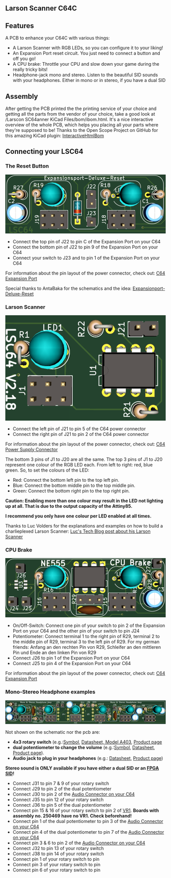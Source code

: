**Larson Scanner C64C**
-----

## Features

A PCB to enhance your C64C with various things:
- A Larson Scanner with RGB LEDs, so you can configure it to your liking!
- An Expansion Port reset circuit. You just need to connect a button and off you go!
- A CPU brake: Throttle your CPU and slow down your game during the really tricky bits!
- Headphone-jack mono and stereo. Listen to the beautiful SID sounds with your headphones. Either in mono or in stereo, if you have a dual SID

## Assembly

After getting the PCB printed the the printing service of your choice and getting all the parts from the vendor of your choice, take a good look at /Larscon SC64anner KiCad Files/bom/ibom.html.
It's a nice interactive overview of the whole PCB, which helps you placing all your parts where they're supposed to be!
Thanks to the Open Scope Project on GitHub for this amazing KiCad plugin: [InteractiveHtmlBom](https://github.com/openscopeproject/InteractiveHtmlBom)

## Connecting your LSC64

### The Reset Button

![Reset](Expansionport-Deluxe-Reset.PNG)

- Connect the top pin of J22 to pin C of the Expansion Port on your C64
- Connect the bottom pin of J22 to pin 9 of the Expansion Port on your C64
- Connect your switch to J23 and to pin 1 of the Expansion Port on your C64

For information about the pin layout of the power connector, check out: [C64 Expansion Port](https://www.c64-wiki.com/wiki/Expansion_Port)

Special thanks to AntaBaka for the schematics and the idea: [Expansionport-Deluxe-Reset](http://pitsch.de/stuff/c64/index_c64.htm#A24)

### Larson Scanner

![Larson](Larson-Scanner.PNG)

- Connect the left pin of J21 to pin 5 of the C64 power connector
- Connect the right pin of J21 to pin 2 of the C64 power connector

For information about the pin layout of the power connector, check out: [C64 Power Supply Connector](https://www.c64-wiki.com/wiki/Power_Supply_Connector)

The bottom 3 pins of J1 to J20 are all the same. The top 3 pins of J1 to J20 represent one colour of the RGB LED each.
From left to right: red, blue green.
So, to set the colours of the LED:

- Red: Connect the bottom left pin to the top left pin.
- Blue: Connect the bottom middle pin to the top middle pin.
- Green: Connect the bottom right pin to the top right pin.

**Caution: Enabling more than one colour may result in the LED not lighting up at all. That is due to the output capacity of the Attiny85.**

**I recommend you only have one colour per LED enabled at all times.**

Thanks to Luc Volders for the explanations and examples on how to build a charlieplexed Larson Scanner: [Luc's Tech Blog post about his Larson Scanner](https://lucstechblog.blogspot.com/2017/09/charlieplexing.html)

### CPU Brake

![CPUBrake](NE555-CPU-Brake.PNG)

- On/Off-Switch: Connect one pin of your switch to pin 2 of the Expansion Port on your C64 and the other pin of your switch to pin J24
- Potentiometer: Connect terminal 1 to the right pin of R29, terminal 2 to the middle pin of R29, terminal 3 to the left pin of R29. For my german friends: Anfang an den rechten Pin von R29, Schleifer an den mittleren Pin und Ende an den linken Pin von R29
- Connect J26 to pin 1 of the Expansion Port on your C64
- Connect J25 to pin 4 of the Expansion Port on your C64

For information about the pin layout of the power connector, check out: [C64 Expansion Port](https://www.c64-wiki.com/wiki/Expansion_Port)

### Mono-Stereo Headphone examples

![Amp](Mono-Stereo-Headphone-Amp.PNG)

Not shown on the schematic nor the pcb are:
- **4x3 rotary switch** (e.g.:[Symbol](Rotary_Switch4x3.PNG), [Datasheet, Model A403](https://dznh3ojzb2azq.cloudfront.net/products/Rotary/A/documents/datasheet.pdf), [Product page](https://www.digikey.de/product-detail/de/c-k/A40315RNZQ/CKC7008-ND/181440)
- **dual potentiometer to change the volume** (e.g.:[Symbol](Dual_Potentiometer.PNG), [Datasheet](https://www.bourns.com/docs/Product-Datasheets/PDB18.pdf), [Product page](https://www.digikey.de/product-detail/de/bourns-inc/PDB182-K430K-104A/PDB182-K430K-104A-ND/3780721)).
- **Audio jack to plug in your headphones** (e.g.: [Datasheet](https://www.cuidevices.com/product/resource/sj1-351x.pdf), [Product page](https://www.digikey.de/product-detail/de/cui-devices/SJ1-3513/CP1-3513-ND/738683))

**Stereo sound is ONLY available if you have either a dual SID or an [FPGA SID](https://webstore.kryoflux.com/catalog/product_info.php?cPath=27&products_id=63&language=en)!**

- Connect J31 to pin 7 & 9 of your rotary switch
- Connect J29 to pin 2 of the dual potentiometer
- Connect J30 to pin 2 of the [Audio Connector on your C64](https://www.c64-wiki.com/wiki/A/V_Jack)
- Connect J35 to pin 12 of your rotary switch
- Connect J36 to pin 5 of the dual potentiometer
- Connect pin 15 & 16 of your rotary switch to pin 2 of [VR1](Amp_Power_Supply.PNG). **Boards with assembly no. 250469 have no VR1. Check beforehand!**
- Connect pin 1 of the dual potentiometer to pin 3 of the [Audio Connector on your C64](https://www.c64-wiki.com/wiki/A/V_Jack)
- Connect pin 4 of the dual potentiometer to pin 7 of the [Audio Connector on your C64](https://www.c64-wiki.com/wiki/A/V_Jack)
- Connect pin 3 & 6 to pin 2 of the [Audio Connector on your C64](https://www.c64-wiki.com/wiki/A/V_Jack)
- Connect J32 to pin 13 of your rotary switch
- Connect J38 to pin 14 of your rotary switch
- Connect pin 1 of your rotary switch to pin
- Connect pin 3 of your rotary switch to pin
- Connect pin 6 of your rotary switch to pin